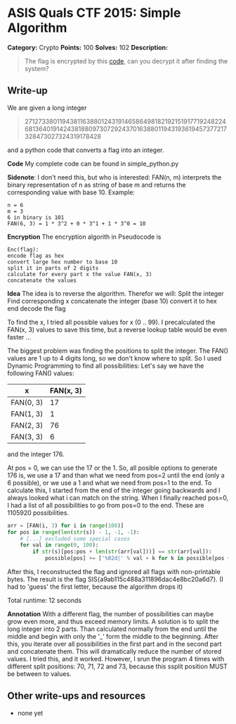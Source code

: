 # ASIS Quals CTF 2015: Simple Algorithm

**Category:** Crypto
**Points:** 100
**Solves:** 102
**Description:**

> The flag is encrypted by this [code](http://tasks.asis-ctf.ir/simple_algorithm_5a0058082857cf27d6e51c095ac59bd5), can you decrypt it after finding the system?

## Write-up

We are given a long integer
> 2712733801194381163880124319146586498182192151917719248224681364019142438188097307292437016388011943193619457377217328473027324319178428

and a python code that converts a flag into an integer.

**Code**
My complete code can be found in simple_python.py

**Sidenote**: I don't need this, but who is interested:
FAN(n, m) interprets the binary representation of n as string of base m and returns the corresponding value with base 10. Example:
```
n = 6
m = 3
6 in binary is 101
FAN(6, 3) = 1 * 3^2 + 0 * 3^1 + 1 * 3^0 = 10
```
**Encryption**
The encryption algorith in Pseudocode is
```
Enc(flag):
encode flag as hex
convert large hex number to base 10
split it in parts of 2 digits
calculate for every part x the value FAN(x, 3) 
concatenate the values
```

**Idea**
The idea is to reverse the algorithm. Therefor we will:
Split the integer
Find corresponding x
concatenate the integer (base 10)
convert it to hex
end decode the flag

To find the x, I tried all possible values for x (0 .. 99). I precalculated the FAN(x, 3) values to save this time, but a reverse lookup table would be even faster ...

The biggest problem was finding the positions to split the integer. The FAN() values are 1 up to 4 digits long, so we don't know where to split. So I used Dynamic Programming to find all possibilities:
Let's say we have the following FAN() values:

| x | FAN(x, 3)|
| ----------|---|
| FAN(0, 3) | 17 |
| FAN(1, 3) | 1 |
| FAN(2, 3) | 76 |
| FAN(3, 3) | 6 |
and the integer 176.

At pos = 0, we can use the 17 or the 1. So, all posible options to generate 176 is, we use a 17 and than what we need from pos=2 until the end (only a 6 possible), or we use a 1 and what we need from pos=1 to the end. To calculate this, I started from the end of the integer going backwards and I always looked what i can match on the string. When I finally reached pos=0, I had a list of all possibilities to go from pos=0 to the end. These are 1105920 possibilities.
```python
arr = [FAN(i, 3) for i in range(100)]
for pos in range(len(str(s)) - 1, -1, -1):
    # [...] excluded some special cases
	for val in range(0, 100):
		if str(s)[pos:pos + len(str(arr[val]))] == str(arr[val]):
			possible[pos] += ['%02d|' % val + k for k in possible[pos + len(str(arr[val]))]]
```

After this, I reconstructed the flag and ignored all flags with non-printable bytes.
The result is the flag SIS{a9ab115c488a311896dac4e8bc20a6d7}. (I had to 'guess' the first letter, because the algorithm drops it)

Total runtime: 12 seconds

**Annotation**
With a different flag, the number of possibilities can maybe grow even more, and thus exceed memory limits. A solution is to split the long integer into 2 parts. Than calculated normally from the end until the middle and begin with only the '_' form the middle to the beginning. After this, you iterate over all possibilities in the first part and in the second part and concatenate them. This will dramatically reduce the number of stored values. I tried this, and it worked. However, I srun the program 4 times with different split positions: 70, 71, 72 and 73, because this ssplit position MUST be between to values.

## Other write-ups and resources

* none yet
